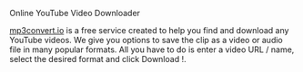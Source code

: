 Online YouTube Video Downloader

[mp3convert.io](https://mp3convert.io) is a free service created to help you find and download any YouTube videos. We give you options to save the clip as a video or audio file in many popular formats. All you have to do is enter a video URL / name, select the desired format and click Download !.

